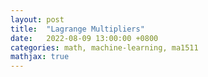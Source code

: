 ```yaml
---
layout: post
title:  "Lagrange Multipliers"
date:   2022-08-09 13:00:00 +0800
categories: math, machine-learning, ma1511
mathjax: true
---
```


